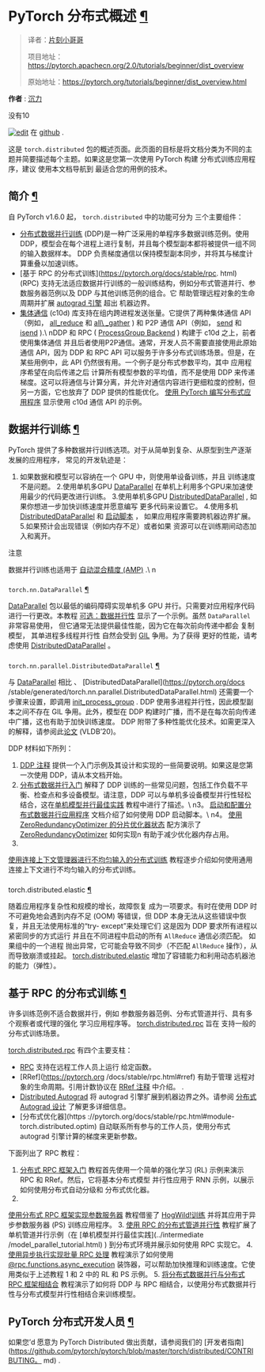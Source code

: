 


 PyTorch 分布式概述
 [¶](#pytorch-distributed-overview "此标题的永久链接")
===========================================================================================

> 译者：[片刻小哥哥](https://github.com/jiangzhonglian)
>
> 项目地址：<https://pytorch.apachecn.org/2.0/tutorials/beginner/dist_overview>
>
> 原始地址：<https://pytorch.org/tutorials/beginner/dist_overview.html>




**作者** 
 :
 [沉力](https://mrshenli.github.io/)





 没有10



[![edit](https://pytorch.org/tutorials/_images/pencil-16.png)](https://pytorch.org/tutorials/_images/pencil-16.png)
 在 [github](https://github.com/pytorch/tutorials/blob/main/beginner_source/dist_overview.rst) 
.





 这是 
 `torch.distributed` 包的概述页面。此页面的目标是将文档分类为不同的主题并简要描述每个主题。如果这是您第一次使用 PyTorch 构建
分布式训练应用程序，建议
使用本文档导航到
最适合您的用例的技术。





 简介
 [¶](#introduction "此标题的永久链接")
-----------------------------------------------------------------------------------------



 自 PyTorch v1.6.0 起，
 `torch.distributed` 中的功能可分为
三个主要组件：



* [分布式数据并行训练](https://pytorch.org/docs/stable/generated/torch.nn.parallel.DistributedDataParallel.html) 
 (DDP)是一种广泛采用的单程序多数据训练范例。使用 DDP，模型会在每个进程上进行复制，并且每个模型副本都将被提供一组不同的输入数据样本。 DDP 负责梯度通信以保持模型副本同步，并将其与梯度计算重叠以加速训练。
* [基于 RPC 的分布式训练](https://pytorch.org/docs/stable/rpc. html) 
 (RPC) 支持无法适应数据并行训练的一般训练结构，例如分布式管道并行、参数服务器范例以及 DDP 与其他训练范例的组合。它
帮助管理远程对象的生命周期并扩展
 [autograd 引擎](https://pytorch.org/docs/stable/autograd.html) 
 超出
机器边界。
* [集体通信](https://pytorch.org/docs/stable/distributed.html) 
 (c10d) 库支持在组内跨进程发送张量。它提供了两种集体通信 API（例如，
 [all_reduce](https://pytorch.org/docs/stable/distributed.html#torch.distributed.all_reduce) 
 和
 [all\ _gather](https://pytorch.org/docs/stable/distributed.html#torch.distributed.all_gather) 
 )
 和 P2P 通信 API（例如，
 [send](https://pytorch.org/docs/stable/distributed.html#torch.distributed.send) 
 和
 [isend](https://pytorch.org/docs/stable/distributed.html#torch.distributed.isend) 
 ).\ nDDP 和 RPC (
 [ProcessGroup Backend](https://pytorch.org/docs/stable/rpc.html#process-group-backend) 
 )
 构建于 c10d 之上，前者使用集体通信
并且后者使用P2P通信。通常，开发人员不需要直接使用此原始通信 API，因为 DDP 和 RPC API 可以服务于许多分布式训练场景。但是，在某些用例中，此 API 仍然很有用。一个例子是分布式参数平均，其中
应用程序希望在向后传递之后
计算所有模型参数的平均值，而不是使用 DDP 来传递梯度。这可以将通信与计算分离，并允许对通信内容进行更细粒度的控制，但另一方面，它也放弃了 DDP 提供的性能优化。
 [使用 PyTorch 编写分布式应用程序](../middle/dist_tuto.html) 
 显示使用 c10d 通信 API 的示例。





 数据并行训练
 [¶](#data-parallel-training "永久链接到此标题")
-------------------------------------------------------------------------------------------------


PyTorch 提供了多种数据并行训练选项。对于从简单到复杂、从原型到生产逐渐发展的应用程序，
常见的开发轨迹是：



1. 如果数据和模型可以容纳在一个 GPU 中，则使用单设备训练，并且
训练速度不是问题。
2.使用单机多GPU
 [DataParallel](https://pytorch.org/docs/stable/generated/torch.nn.DataParallel.html)
 在单机上利用多个GPU来加速使用最少的代码更改进行训练。
3.使用单机多GPU
 [DistributedDataParallel](https://pytorch.org/docs/stable/generated/torch.nn.parallel.DistributedDataParallel.html) 
 ,
如果你想进一步加快训练速度并愿意编写
更多代码来设置它。
4.使用多机
 [DistributedDataParallel](https://pytorch.org/docs/stable/generated/torch.nn.parallel.DistributedDataParallel.html) 
 和
 [启动脚本](https://github.com/pytorch/examples/blob/master/distributed/ddp/README.md) 
 ，
如果应用程序需要跨机器边界扩展。
5.如果预计会出现错误（例如内存不足）或者如果
资源可以在训练期间动态加入和离开。




 注意




 数据并行训练也适用于
 [自动混合精度 (AMP)](https://pytorch.org/docs/stable/notes/amp_examples.html#working-with-multiple-gpus) 
.\ n




### 
`torch.nn.DataParallel`
[¶](#torch-nn-dataparallel "此标题的永久链接")



 [DataParallel](https://pytorch.org/docs/stable/generated/torch.nn.DataParallel.html) 
 包以最低的编码障碍实现单机多 GPU 并行。只需要对应用程序代码进行一行更改。本教程
 [可选：数据并行性](../beginner/blitz/data_parallel_tutorial.html)
 显示了一个示例。虽然
 `DataParallel`
 非常容易使用，
但它通常无法提供最佳性能，因为它在每次前向传递中都会
复制模型，
其单进程多线程并行性
自然会受到
 [ GIL](https://wiki.python.org/moin/GlobalInterpreterLock) 
 争用。为了获得
更好的性能，请考虑使用
 [DistributedDataParallel](https://pytorch.org/docs/stable/generated/torch.nn.parallel.DistributedDataParallel.html) 
 。





### 
`torch.nn.parallel.DistributedDataParallel`
[¶](#torch-nn-parallel-distributeddataparallel "此标题的永久链接")



 与
 [DataParallel](https://pytorch.org/docs/stable/generated/torch.nn.DataParallel.html) 相比
 、
 [DistributedDataParallel](https://pytorch.org/docs /stable/generated/torch.nn.parallel.DistributedDataParallel.html) 
 还需要一个步骤来设置，即调用
 [init_process_group](https://pytorch.org/docs/stable/distributed.html#torch.distributed.init_process_group) 
.
DDP 使用多进程并行性，因此模型副本之间不存在 GIL 争用。此外，模型在 DDP 构建时广播，而不是在每次前向传递中广播，这也有助于加快训练速度。 DDP 附带了多种性能优化技术。如需更深入的解释，请参阅此[论文](http://www.vldb.org/pvldb/vol13/p3005-li.pdf)
(VLDB’20)。 




 DDP 材料如下所列：



1. [DDP 注释](https://pytorch.org/docs/stable/notes/ddp.html) 提供一个入门示例及其设计和实现的一些简要说明。如果这是您第一次使用 DDP，请从本文档开始。
2. [分布式数据并行入门](../intermediate/ddp_tutorial.html) 
 解释了 DDP 训练的一些常见问题，包括工作负载不平衡、检查点和多设备模型。请注意，DDP 可以与单机多设备模型并行性轻松结合，这在[单机模型并行最佳实践](../intermediate/model_parallel_tutorial.html) 教程中进行了描述。\ n3。 
 [启动和配置分布式数据并行应用程序](https://github.com/pytorch/examples/blob/main/distributed/ddp/README.md)
 文档介绍了如何使用 DDP 启动脚本。\ n4。 
 [使用 ZeroRedundancyOptimizer 的分片优化器状态](../recipes/zero_redundancy_optimizer.html) 
 配方演示了
 [ZeroRedundancyOptimizer](https://pytorch.org/docs/stable/distributed.optim.html) 
 如何实现n 有助于减少优化器内存占用。
5. 
 [使用连接上下文管理器进行不均匀输入的分布式训练](../advanced/generic_join.html) 
 教程逐步介绍如何使用通用连接上下文进行不均匀输入的分布式训练。




### 
 torch.distributed.elastic
 [¶](#torch-distributed-elastic "此标题的永久链接")



 随着应用程序复杂性和规模的增长，故障恢复
成为一项要求。有时在使用 DDP 时不可避免地会遇到内存不足 (OOM) 等错误，但 DDP 本身无法从这些错误中恢复，并且无法使用标准的“try- except”来处理它们
这是因为 DDP 要求所有进程以紧密同步的方式运行
并且在不同进程中启动的所有
 `AllReduce`
 通信必须匹配。
如果组中的一个进程
抛出异常，它可能会导致不同步（不匹配
 `AllReduce`
 操作），从而导致崩溃或挂起。
 [torch.distributed.elastic](https://pytorch.org/docs/stable/distributed.elastic.html)
 增加了容错能力和利用动态机器池的能力（弹性）。







 基于 RPC 的分布式训练
 [¶](#rpc-based-distributed-training "永久链接到此标题")
----------------------------------------------------------------------------------------------------------------



 许多训练范例不适合数据并行，例如
参数服务器范例、分布式管道并行、具有多个观察者或代理的强化
学习应用程序等。
 [torch.distributed.rpc](https://pytorch.org/docs/stable/rpc.html)
 旨在
支持一般的分布式训练场景。




[torch.distributed.rpc](https://pytorch.org/docs/stable/rpc.html)
 有四个主要支柱：



* [RPC](https://pytorch.org/docs/stable/rpc.html#rpc) 
 支持在远程工作人员上运行
给定函数。
* [RRef](https://pytorch.org /docs/stable/rpc.html#rref) 
 有助于管理
远程对象的生命周期。引用计数协议在
 [RRef 注释](https://pytorch.org/docs/stable/rpc/rref.html#remote-reference-protocol) 中介绍。
.
* [Distributed Autograd]( https://pytorch.org/docs/stable/rpc.html#distributed-autograd-framework) 
 将 autograd 引擎扩展到机器边界之外。请参阅
 [分布式 Autograd 设计](https://pytorch.org/docs/stable/rpc/distributed_autograd.html#distributed-autograd-design)
 了解更多详细信息。
* [分布式优化器](https ://pytorch.org/docs/stable/rpc.html#module-torch.distributed.optim) 自动联系所有参与的工作人员，使用分布式 autograd 引擎计算的梯度来更新参数。



 下面列出了 RPC 教程：



1. [分布式 RPC 框架入门](../intermediate/rpc_tutorial.html) 教程首先使用一个简单的强化学习 (RL) 示例来演示 RPC 和 RRef。然后，它将基本分布式模型
并行性应用于 RNN 示例，以展示如何使用分布式自动分级和
分布式优化器。
2. 
 [使用分布式 RPC 框架实现参数服务器](../intermediate/rpc_param_server_tutorial.html) 
 教程借鉴了
 [HogWild!训练](https://people.eecs.berkeley.edu/~brecht/papers/hogwildTR.pdf)
 并将其应用于异步参数服务器 (PS) 训练应用程序。
3. 
 [使用 RPC 的分布式管道并行性](../intermediate/dist_pipeline_parallel_tutorial.html) 
 教程扩展了单机管道并行示例（在
 [单机模型并行最佳实践](../intermediate /model_parallel_tutorial.html) 
 )
到分布式环境并展示如何使用 RPC 实现它。
4. 
 [使用异步执行实现批量 RPC 处理](../intermediate/rpc_async_execution.html) 
 教程演示了如何使用
 [@rpc.functions.async_execution](https://pytorch.org/docs/stable/rpc.html#torch.distributed.rpc.functions.async_execution) 
 装饰器，可以帮助加快推理和训练速度。它使用类似于上述教程 1 和 2 中的 RL 和 PS 示例。
5. [将分布式数据并行与分布式 RPC 框架相结合](../advanced/rpc_ddp_tutorial.html) 教程演示了如何将 DDP 与 RPC 相结合，以使用分布式数据并行性与分布式模型并行性相结合来训练模型。





 PyTorch 分布式开发人员
 [¶](#pytorch-distributed-developers "此标题的永久链接")
----------------------------------------------------------------------------------------------------------------



 如果您’d 愿意为 PyTorch Distributed 做出贡献，请参阅我们的
 [开发者指南](https://github.com/pytorch/pytorch/blob/master/torch/distributed/CONTRIBUTING。 md) 
.









